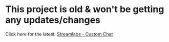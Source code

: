 # This project is old & won't be getting any updates/changes

Click here for the latest: [Streamlabs - Custom Chat](https://github.com/makakiyoAnju/streamlabs-custom-chat)
